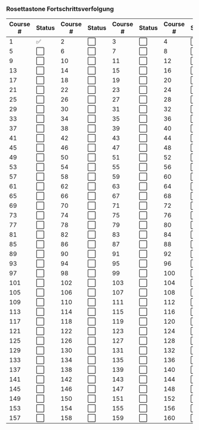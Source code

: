 ### Rosettastone Fortschrittsverfolgung

| Course # | Status | Course # | Status | Course # | Status | Course # | Status |
|----------|--------|----------|--------|----------|--------|----------|--------|
| 1        | ✅      | 2        | ⬜      | 3        | ⬜      | 4        | ⬜      |
| 5        | ⬜      | 6        | ⬜      | 7        | ⬜      | 8        | ⬜      |
| 9        | ⬜      | 10       | ⬜      | 11       | ⬜      | 12       | ⬜      |
| 13       | ⬜      | 14       | ⬜      | 15       | ⬜      | 16       | ⬜      |
| 17       | ⬜      | 18       | ⬜      | 19       | ⬜      | 20       | ⬜      |
| 21       | ⬜      | 22       | ⬜      | 23       | ⬜      | 24       | ⬜      |
| 25       | ⬜      | 26       | ⬜      | 27       | ⬜      | 28       | ⬜      |
| 29       | ⬜      | 30       | ⬜      | 31       | ⬜      | 32       | ⬜      |
| 33       | ⬜      | 34       | ⬜      | 35       | ⬜      | 36       | ⬜      |
| 37       | ⬜      | 38       | ⬜      | 39       | ⬜      | 40       | ⬜      |
| 41       | ⬜      | 42       | ⬜      | 43       | ⬜      | 44       | ⬜      |
| 45       | ⬜      | 46       | ⬜      | 47       | ⬜      | 48       | ⬜      |
| 49       | ⬜      | 50       | ⬜      | 51       | ⬜      | 52       | ⬜      |
| 53       | ⬜      | 54       | ⬜      | 55       | ⬜      | 56       | ⬜      |
| 57       | ⬜      | 58       | ⬜      | 59       | ⬜      | 60       | ⬜      |
| 61       | ⬜      | 62       | ⬜      | 63       | ⬜      | 64       | ⬜      |
| 65       | ⬜      | 66       | ⬜      | 67       | ⬜      | 68       | ⬜      |
| 69       | ⬜      | 70       | ⬜      | 71       | ⬜      | 72       | ⬜      |
| 73       | ⬜      | 74       | ⬜      | 75       | ⬜      | 76       | ⬜      |
| 77       | ⬜      | 78       | ⬜      | 79       | ⬜      | 80       | ⬜      |
| 81       | ⬜      | 82       | ⬜      | 83       | ⬜      | 84       | ⬜      |
| 85       | ⬜      | 86       | ⬜      | 87       | ⬜      | 88       | ⬜      |
| 89       | ⬜      | 90       | ⬜      | 91       | ⬜      | 92       | ⬜      |
| 93       | ⬜      | 94       | ⬜      | 95       | ⬜      | 96       | ⬜      |
| 97       | ⬜      | 98       | ⬜      | 99       | ⬜      | 100      | ⬜      |
| 101      | ⬜      | 102      | ⬜      | 103      | ⬜      | 104      | ⬜      |
| 105      | ⬜      | 106      | ⬜      | 107      | ⬜      | 108      | ⬜      |
| 109      | ⬜      | 110      | ⬜      | 111      | ⬜      | 112      | ⬜      |
| 113      | ⬜      | 114      | ⬜      | 115      | ⬜      | 116      | ⬜      |
| 117      | ⬜      | 118      | ⬜      | 119      | ⬜      | 120      | ⬜      |
| 121      | ⬜      | 122      | ⬜      | 123      | ⬜      | 124      | ⬜      |
| 125      | ⬜      | 126      | ⬜      | 127      | ⬜      | 128      | ⬜      |
| 129      | ⬜      | 130      | ⬜      | 131      | ⬜      | 132      | ⬜      |
| 133      | ⬜      | 134      | ⬜      | 135      | ⬜      | 136      | ⬜      |
| 137      | ⬜      | 138      | ⬜      | 139      | ⬜      | 140      | ⬜      |
| 141      | ⬜      | 142      | ⬜      | 143      | ⬜      | 144      | ⬜      |
| 145      | ⬜      | 146      | ⬜      | 147      | ⬜      | 148      | ⬜      |
| 149      | ⬜      | 150      | ⬜      | 151      | ⬜      | 152      | ⬜      |
| 153      | ⬜      | 154      | ⬜      | 155      | ⬜      | 156      | ⬜      |
| 157      | ⬜      | 158      | ⬜      | 159      | ⬜      | 160      | ⬜      |
